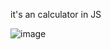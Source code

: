 it's an calculator in JS





![image](https://user-images.githubusercontent.com/69668430/111134649-a20c3200-859d-11eb-8f73-417ed71e1700.png)
